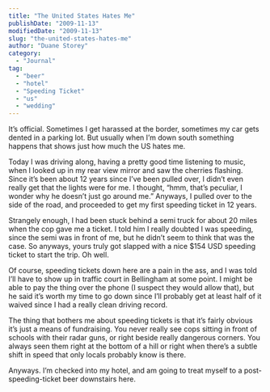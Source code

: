 ```yaml
---
title: "The United States Hates Me"
publishDate: "2009-11-13"
modifiedDate: "2009-11-13"
slug: "the-united-states-hates-me"
author: "Duane Storey"
category:
  - "Journal"
tag:
  - "beer"
  - "hotel"
  - "Speeding Ticket"
  - "us"
  - "wedding"
---
```


It’s official. Sometimes I get harassed at the border, sometimes my car gets dented in a parking lot. But usually when I’m down south something happens that shows just how much the US hates me.

Today I was driving along, having a pretty good time listening to music, when I looked up in my rear view mirror and saw the cherries flashing. Since it’s been about 12 years since I’ve been pulled over, I didn’t even really get that the lights were for me. I thought, “hmm, that’s peculiar, I wonder why he doesn’t just go around me.” Anyways, I pulled over to the side of the road, and proceeded to get my first speeding ticket in 12 years.

Strangely enough, I had been stuck behind a semi truck for about 20 miles when the cop gave me a ticket. I told him I really doubted I was speeding, since the semi was in front of me, but he didn’t seem to think that was the case. So anyways, yours truly got slapped with a nice $154 USD speeding ticket to start the trip. Oh well.

Of course, speeding tickets down here are a pain in the ass, and I was told I’ll have to show up in traffic court in Bellingham at some point. I might be able to pay the thing over the phone (I suspect they would allow that), but he said it’s worth my time to go down since I’ll probably get at least half of it waived since I had a really clean driving record.

The thing that bothers me about speeding tickets is that it’s fairly obvious it’s just a means of fundraising. You never really see cops sitting in front of schools with their radar guns, or right beside really dangerous corners. You always seen them right at the bottom of a hill or right when there’s a subtle shift in speed that only locals probably know is there.

Anyways. I’m checked into my hotel, and am going to treat myself to a post-speeding-ticket beer downstairs here.
